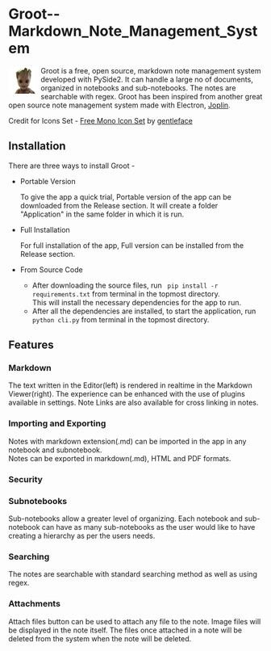 # Groot--Markdown_Note_Management_System
<img width="64" src="https://raw.githubusercontent.com/Lincoln2000/Groot--Markdown_Note_Management_System/master/Application/Icons/App Icon/groot_256.png" align="left" />Groot is a free, open source, markdown note management system developed with PySide2. It can handle a large no of documents, organized in notebooks and sub-notebooks. The notes are searchable with regex. Groot has been inspired from another great open source note management system made with Electron, [Joplin](https://github.com/laurent22/joplin).

Credit for Icons Set - <a target="_blank" href="https://all-free-download.com/free-icon/download/mono-icon-set-icons-pack_120933.html">Free Mono Icon Set</a> by <a target="_blank" href="https://gentleface.com">gentleface</a>

## Installation

There are three ways to install Groot -

- Portable Version

    To give the app a quick trial, Portable version of the app can be downloaded from the Release section. It will create a folder "Application" in the same folder in which it is run.
    
- Full Installation
    
    For full installation of the app, Full version can be installed from the Release section.
   
- From Source Code

    - After downloading the source files, run 
    ` pip install -r requirements.txt` 
    from terminal in the topmost directory.  
    This will install the necessary dependencies for the app to run.
    - After all the dependencies are installed, to start the application, run
    `python cli.py` 
    from terminal in the topmost directory.
  
 ## Features
 
 ### Markdown
 
 The text written in the Editor(left) is rendered in realtime in the Markdown Viewer(right). The experience can be enhanced with the use of plugins available in settings. Note Links are also available for cross linking in notes.
 
 ### Importing and Exporting
 
 Notes with markdown extension(.md) can be imported in the app in any notebook and subnotebook.  
 Notes can be exported in markdown(.md), HTML and PDF formats.
 
 ### Security
 
 ### Subnotebooks
 
 Sub-notebooks allow a greater level of organizing. Each notebook and sub-notebook can have as many sub-notebooks as the user would like to have creating a hierarchy as per the users needs.
 
 ### Searching
 
 The notes are searchable with standard searching method as well as using regex.
 
 ### Attachments
  
 Attach files button can be used to attach any file to the note. Image files will be displayed in the note itself. The files once attached in a note will be deleted from the system when the note will be deleted.
